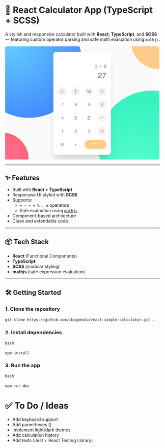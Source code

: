 # 🧮 React Calculator App (TypeScript + SCSS)

A stylish and responsive calculator built with **React**, **TypeScript**, and **SCSS** — featuring custom operator parsing and safe math evaluation using `mathjs`.

![Screenshot](/public/screenshots/calculator-screenshot.png) 

---

## ✨ Features

- Built with **React + TypeScript**
- Responsive UI styled with **SCSS**
- Supports:
  - `+ − × ÷ % . ±` operators
  - Safe evaluation using [`mathjs`](https://mathjs.org/)
- Component-based architecture
- Clean and extendable code

---

## 📦 Tech Stack

- **React** (Functional Components)
- **TypeScript**
- **SCSS** (modular styling)
- **mathjs** (safe expression evaluation)

---

## 🛠️ Getting Started

### 1. Clone the repository

```bash
git clone https://github.com/ibogoeska/react-simple-calculator.git .

```

### 2. Install dependencies

```
bash

npm install
```

### 3. Run the app

```
bash

npm run dev

```


# ✅ To Do / Ideas

- Add keyboard support
- Add parentheses ()
- Implement light/dark themes
- Add calculation history
- Add tests (Jest + React Testing Library)
